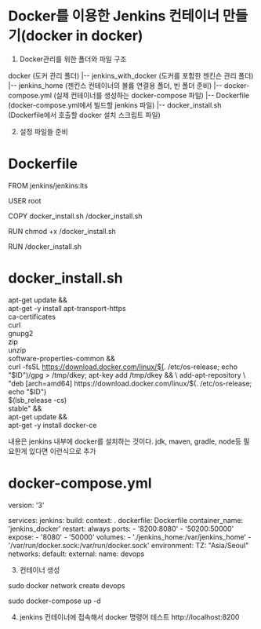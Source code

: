 # Docker를 이용한 Jenkins 컨테이너 만들기(docker in docker)

1. Docker관리를 위한 폴더와 파일 구조

docker (도커 관리 폴더)
|-- jenkins_with_docker (도커를 포함한 젠킨슨 관리 폴더)
  |-- jenkins_home      (젠킨스 컨테이너의 볼륨 연결용 폴더, 빈 폴더 준비)
  |-- docker-compose.yml  (실제 컨테이너를 생성하는 docker-compose 파일)
  |-- Dockerfile         (docker-compose.yml에서 빌드할 jenkins 파일)
  |-- docker_install.sh   (Dockerfile에서 호출할 docker 설치 스크립트 파일)


2. 설정 파일들 준비

# Dockerfile
FROM jenkins/jenkins:lts

USER root 

COPY docker_install.sh /docker_install.sh

RUN chmod +x /docker_install.sh

RUN /docker_install.sh

# docker_install.sh

apt-get update && \
apt-get -y install apt-transport-https \
     ca-certificates \
     curl \
     gnupg2 \
     zip \
     unzip \
     software-properties-common && \
curl -fsSL https://download.docker.com/linux/$(. /etc/os-release; echo "$ID")/gpg > /tmp/dkey; apt-key add /tmp/dkey && \
add-apt-repository \
   "deb [arch=amd64] https://download.docker.com/linux/$(. /etc/os-release; echo "$ID") \
   $(lsb_release -cs) \
   stable" && \
apt-get update && \
apt-get -y install docker-ce

내용은 jenkins 내부에 docker를 설치하는 것이다.
jdk, maven, gradle, node등 필요한게 있다면 이런식으로 추가



# docker-compose.yml

version: '3'

services:
  jenkins:
    build:
      context: .
      dockerfile: Dockerfile
    container_name: 'jenkins_docker'
    restart: always
    ports:
      - '8200:8080'
      - '50200:50000'
    expose:
      - '8080'
      - '50000'
    volumes:
      - './jenkins_home:/var/jenkins_home'
      - '/var/run/docker.sock:/var/run/docker.sock'
    environment:
      TZ: "Asia/Seoul"
networks:
  default:
    external:
      name: devops

3. 컨테이너 생성

sudo docker network create devops

sudo docker-compose up -d


4. jenkins 컨테이너에 접속해서 docker 명령어 테스트
http://localhost:8200


